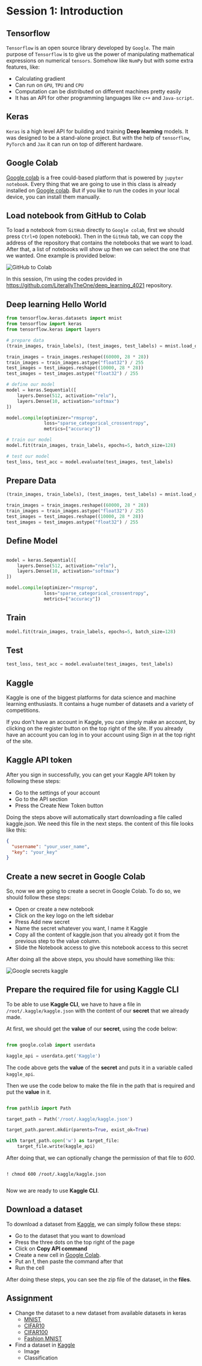 # Session 1: Introduction

## Tensorflow

`Tensorflow` is an open source library developed by `Google`.
The main purpose of `Tensorflow` is to give us the power of
manipulating mathematical expressions on numerical `tensors`.
Somehow like `NumPy` but with some extra features, like:

* Calculating gradient
* Can run on `GPU`, `TPU` and `CPU`
* Computation can be distributed on different machines pretty easily
* It has an API for other programming languages like `c++` and `Java-script`.

## Keras

`Keras` is a high level API for building and training **Deep learning** models.
It was designed to be a stand-alone project.
But with the help of `tensorflow`, `PyTorch` and `Jax` it can run on top of different hardware.

## Google Colab

[Google colab](https://colab.research.google.com/) is a free could-based platform that
is powered by `jupyter notebook`.
Every thing that we are going to use in this class is already installed on
[Google colab](https://colab.research.google.com/).
But if you like to run the codes in your local device,
you can install them manually.

## Load notebook from GitHub to Colab

To load a notebook from `GitHub` directly to `Google colab`, first we should press `Ctrl+O` (open notebook). Then in the
`GitHub` tab, we can copy the address of the repository that contains the notebooks that we want to load. After that, a
list of notebooks will show up then we can select the one that we wanted. One example is provided below:

![GitHub to Colab](figures/github_to_colab.png)

In this session, I’m using the codes provided in https://github.com/LiterallyTheOne/deep_learning_4021 repository.

## Deep learning Hello World

```python
from tensorflow.keras.datasets import mnist
from tensorflow import keras
from tensorflow.keras import layers

# prepare data
(train_images, train_labels), (test_images, test_labels) = mnist.load_data()

train_images = train_images.reshape((60000, 28 * 28))
train_images = train_images.astype("float32") / 255
test_images = test_images.reshape((10000, 28 * 28))
test_images = test_images.astype("float32") / 255

# define our model
model = keras.Sequential([
    layers.Dense(512, activation="relu"),
    layers.Dense(10, activation="softmax")
])

model.compile(optimizer="rmsprop",
              loss="sparse_categorical_crossentropy",
              metrics=["accuracy"])

# train our model
model.fit(train_images, train_labels, epochs=5, batch_size=128)

# test our model
test_loss, test_acc = model.evaluate(test_images, test_labels)

```

## Prepare Data

```python
(train_images, train_labels), (test_images, test_labels) = mnist.load_data()

train_images = train_images.reshape((60000, 28 * 28))
train_images = train_images.astype("float32") / 255
test_images = test_images.reshape((10000, 28 * 28))
test_images = test_images.astype("float32") / 255
```

## Define Model

```python

model = keras.Sequential([
    layers.Dense(512, activation="relu"),
    layers.Dense(10, activation="softmax")
])

model.compile(optimizer="rmsprop",
              loss="sparse_categorical_crossentropy",
              metrics=["accuracy"])

```

## Train

```python
model.fit(train_images, train_labels, epochs=5, batch_size=128)
```

## Test

```python
test_loss, test_acc = model.evaluate(test_images, test_labels)
```

## Kaggle

Kaggle is one of the biggest platforms for data science and machine learning enthusiasts.
It contains a huge number of datasets and a variety of competitions.

If you don't have an account in Kaggle, you can simply make an account, by clicking on the register button on the top
right of the site.
If you already have an account you can log in to your account using Sign in at the top right of the site.

## Kaggle API token

After you sign in successfully, you can get your Kaggle API token by following these steps:

* Go to the settings of your account
* Go to the API section
* Press the Create New Token button

Doing the steps above will automatically start downloading a file called kaggle.json. We need this file in the next
steps. the content of this file looks like this:

```json
{
  "username": "your_user_name",
  "key": "your_key"
}
```

## Create a new secret in Google Colab

So, now we are going to create a secret in Google Colab. To do so, we should follow these steps:

* Open or create a new notebook
* Click on the key logo on the left sidebar
* Press Add new secret
* Name the secret whatever you want, I name it Kaggle
* Copy all the content of kaggle.json that you already got it from the previous step to the value column.
* Slide the Notebook access to give this notebook access to this secret

After doing all the above steps, you should have something like this:

![Google secrets kaggle](figures/google_secrets_kaggle.png)

## Prepare the required file for using Kaggle CLI

To be able to use **Kaggle CLI**,
we have to have a file in ``/root/.kaggle/kaggle.json``
with the content of our **secret** that we already made.

At first, we should get the **value** of our **secret**,
using the code below:

```python

from google.colab import userdata

kaggle_api = userdata.get('Kaggle')

```

The code above gets the **value** of the **secret**
and puts it in a variable called ``kaggle_api``.

Then we use the code below to make the file in the
path that is required and put the **value** in it.

```python

from pathlib import Path

target_path = Path('/root/.kaggle/kaggle.json')

target_path.parent.mkdir(parents=True, exist_ok=True)

with target_path.open('w') as target_file:
    target_file.write(kaggle_api)

```

After doing that, we can optionally change the
permission of that file to *600*.

```shell

! chmod 600 /root/.kaggle/kaggle.json
    
```

Now we are ready to use **Kaggle CLI**.

## Download a dataset

To download a dataset from
[Kaggle](https://www.kaggle.com/),
we can simply follow these steps:

* Go to the dataset that you want to download
* Press the three dots on the top right of the page
* Click on **Copy API command**
* Create a new cell in
  [Google Colab](https://colab.research.google.com>).
* Put an **!**, then paste the command after that
* Run the cell

After doing these steps, you can see the zip file of
the dataset, in the **files**.

## Assignment

* Change the dataset to a new dataset
  from available datasets in keras
    * [MNIST](https://keras.io/api/datasets/mnist/)
    * [CIFAR10](https://keras.io/api/datasets/cifar10/)
    * [CIFAR100](https://keras.io/api/datasets/cifar100/)
    * [Fashion MNIST](https://keras.io/api/datasets/fashion_mnist/)
* Find a dataset in [Kaggle](https://www.kaggle.com/)
    * Image
    * Classification